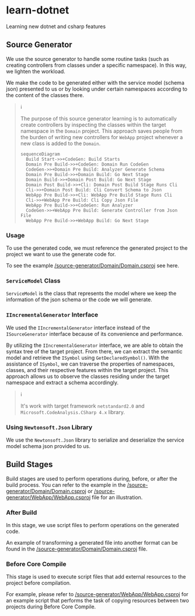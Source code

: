 # learn-dotnet

Learning new dotnet and csharp features

## Source Generator

We use the source generator to handle some routine tasks (such as creating
controllers from classes under a specific namespace). In this way, we lighten
the workload.

We make the code to be generated either with the service model (schema
json) presented to us or by looking under certain namespaces according to the
content of the classes there.

> :information_source:
>
> The purpose of this source generator learning is to automatically create
> controllers by inspecting the classes within the target namespace in the
> `Domain` project. This approach saves people from the burden of writing
> new controllers for `WebApp` project whenever a new class is added to the
> `Domain`.
>
> ```mermaid
> sequenceDiagram
>   Build Start->>+CodeGen: Build Starts
>   Domain Pre Build->>+CodeGen: Domain Run CodeGen
>   CodeGen->>+Domain Pre Build: Analyzer Generate Schema
>   Domain Pre Build->>+Domain Build: Go Next Stage
>   Domain Build->>+Domain Post Build: Go Next Stage
>   Domain Post Build->>+Cli: Domain Post Build Stage Runs Cli
>   Cli->>+Domain Post Build: Cli Convert Schema to Json
>   WebApp Pre Build->>+Cli: WebApp Pre Build Stage Runs Cli
>   Cli->>+WebApp Pre Build: Cli Copy Json File
>   WebApp Pre Build->>+CodeGen: Run Analyzer
>   CodeGen->>+WebApp Pre Build: Generate Controller from Json File
>   WebApp Pre Build->>+WebApp Build: Go Next Stage
> ```

### Usage

To use the generated code, we must reference the generated project to the
project we want to use the generate code for.

To see the example
[/source-generator/Domain/Domain.csproj](/source-generator/Domain/Domain.csproj)
see here.

### `ServiceModel` Class

`ServiceModel` is the class that represents the model where we keep the
information of the json schema or the code we will generate.

### `IIncrementalGenerator` Interface

We used the `IIncrementalGenerator` interface instead of the `ISourceGenerator`
interface because of its convenience and performance.

By utilizing the `IIncrementalGenerator` interface, we are able to obtain the
syntax tree of the target project. From there, we can extract the semantic
model and retrieve the `ISymbol` using `GetDeclaredSymbol()`. With the
assistance of `ISymbol`, we can traverse the properties of namespaces, classes,
and their respective features within the target project. This approach allows
us to observe the classes residing under the target namespace and extract a
schema accordingly.

> :information_source:
>
> It's work with target framework `netstandard2.0` and
> `Microsoft.CodeAnalysis.CSharp 4.x` library.

### Using `Newtonsoft.Json` Library

We use the `Newtonsoft.Json` library to serialize and deserialize the
service model schema json provided to us.

## Build Stages

Build stages are used to perform operations during, before, or after the build
process. You can refer to the example in the
[/source-generator/Domain/Domain.csproj](/source-generator/Domain/Domain.csproj)
or
[/source-generator/WebApp/WebApp.csproj](/source-generator/WebApp/WebApp.csproj)
file for an illustration.

### After Build

In this stage, we use script files to perform operations on the generated code.

An example of transforming a generated file into another format can be found
in the
[/source-generator/Domain/Domain.csproj](/source-generator/Domain/Domain.csproj)
file.

### Before Core Compile

This stage is used to execute script files that add external resources to the
project before compilation.

For example, please refer to
[/source-generator/WebApp/WebApp.csproj](/source-generator/WebApp/WebApp.csproj)
for an example script that performs the task of copying resources between two
projects during Before Core Compile.
